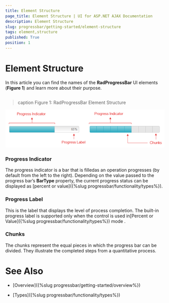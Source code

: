 ```yaml
---
title: Element Structure
page_title: Element Structure | UI for ASP.NET AJAX Documentation
description: Element Structure
slug: progressbar/getting-started/element-structure
tags: element,structure
published: True
position: 1
---
```


# Element Structure



In this article you can find the names of the __RadProgressBar__ UI elements (__Figure 1__) and learn more about their purpose.

## 
>caption Figure 1: RadProgressBar Element Structure

![progress-bar-element-structure](images/progress-bar-element-structure.png)

### Progress Indicator

The progress indicator is a bar that is filledas an operation progresses (by default from the left to the right). Depending on the value passed to the progress bar’s __BarType__ property, the current progress status can be displayed as [percent or value]({%slug progressbar/functionality/types%}).

### Progress Label

This is the label that displays the level of process completion. The built-in progress label is supported only when the control is used in[Percent or Value]({%slug progressbar/functionality/types%}) mode .

### Chunks

The chunks represent the equal pieces in which the progress bar can be divided. They illustrate the completed steps from a quantitative process.

# See Also

 * [Overview]({%slug progressbar/getting-started/overview%})

 * [Types]({%slug progressbar/functionality/types%})
